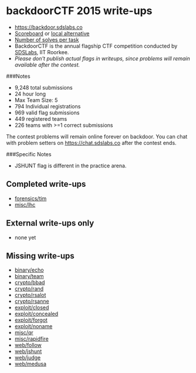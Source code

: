# backdoorCTF 2015 write-ups

* <https://backdoor.sdslabs.co>
* [Scoreboard](https://backdoor.sdslabs.co/competitions/backdoorctf15/leaderboard) or [local alternative](TODOLOCAL)
* [Number of solves per task](solves.txt)
* BackdoorCTF is the annual flagship CTF competition conducted by [SDSLabs](https://sdslabs.co), IIT Roorkee.
* *Please don't publish actual flags in writeups, since problems will remain available after the contest.*

###Notes

- 9,248 total submissions
- 24 hour long
- Max Team Size: 5
- 794 Individual registrations
- 969 valid flag submissions
- 449 registered teams
- 226 teams with >=1 correct submissions

The contest problems will remain online forever on backdoor. You can chat with problem setters on <https://chat.sdslabs.co> after the contest ends.

###Specific Notes

- JSHUNT flag is different in the practice arena.

## Completed write-ups

* [forensics/tim](forensics/tim)
* [misc/lhc](misc/lhc)

## External write-ups only

* none yet

## Missing write-ups

* [binary/echo](binary/echo)
* [binary/team](binary/team)
* [crypto/bbad](crypto/bbad)
* [crypto/rand](crypto/rand)
* [crypto/rsalot](crypto/rsalot)
* [crypto/rsanne](crypto/rsanne)
* [exploit/closed](exploit/closed)
* [exploit/concealed](exploit/concealed)
* [exploit/forgot](exploit/forgot)
* [exploit/noname](exploit/noname)
* [misc/qr](misc/qr)
* [misc/rapidfire](misc/rapidfire)
* [web/follow](web/follow)
* [web/jshunt](web/jshunt)
* [web/judge](web/judge)
* [web/medusa](web/medusa)